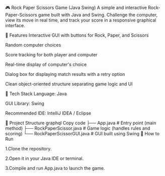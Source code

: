 🎮 Rock Paper Scissors Game (Java Swing)
A simple and interactive Rock-Paper-Scissors game built with Java and Swing. Challenge the computer, view its move in real time, and track your score in a responsive graphical interface.

🚀 Features
Interactive GUI with buttons for Rock, Paper, and Scissors

Random computer choices

Score tracking for both player and computer

Real-time display of computer's choice

Dialog box for displaying match results with a retry option

Clean object-oriented structure separating game logic and UI

🧱 Tech Stack
Language: Java

GUI Library: Swing

Recommended IDE: IntelliJ IDEA / Eclipse

📂 Project Structure
graphql
Copy code
├── App.java                     # Entry point (main method)
├── RockPaperScissor.java        # Game logic (handles rules and scoring)
└── RockPaperScissorGUI.java     # GUI built using Swing
🏁 How to Run

1.Clone the repository.

2.Open it in your Java IDE or terminal.

3.Compile and run App.java to launch the game.
